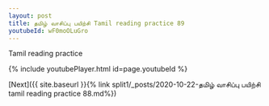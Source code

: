 ```yaml
---
layout: post
title: தமிழ் வாசிப்பு பயிற்சி Tamil reading practice 89
youtubeId: wF0moOLuGro
---
```

 
 
Tamil reading practice
 
 
 
 
 


{% include youtubePlayer.html id=page.youtubeId %}
 
[Next]({{ site.baseurl }}{% link  split1/_posts/2020-10-22-தமிழ் வாசிப்பு பயிற்சி tamil reading practice 88.md%})
 
